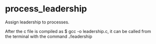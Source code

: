 # process_leadership
 Assign leadership to processes.
 
After the c file is compiled as $ gcc -o leadership.c, it can be called from the terminal with the command ./leadership
